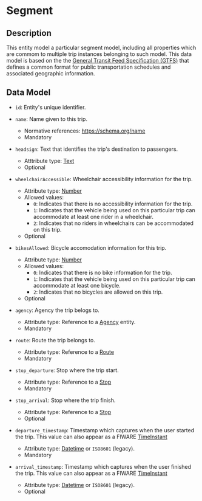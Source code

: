# Segment

## Description

This entity model a particular segment model, including all properties which are commom to multiple trip instances belonging to such model. This data model is based on the the [General Transit Feed Specification (GTFS)](https://developers.google.com/transit/gtfs/) that defines a common format for public transportation schedules and associated geographic information.

## Data Model

- ```id```: Entity's unique identifier.

- ```name```: Name given to this trip.
	- Normative references: https://schema.org/name
	- Mandatory

- ```headsign```: Text that identifies the trip's destination to passengers.
	- Atttribute type: [Text](https://schema.org/Text)
	- Optional

- ```wheelchairAccessible```: Wheelchair accessibility information for the trip.
	- Attribute type: [Number](https://github.com/schema.org/Number)
	- Allowed values: 
		- ```0```: Indicates that there is no accessibility information for the trip.
		- ```1```: Indicates that the vehicle being used on this particular trip can accommodate at least one rider in a wheelchair.
		- ```2```: Indicates that no riders in wheelchairs can be accommodated on this trip.
	- Optional

- ```bikesAllowed```: Bicycle accomodation information for this trip.
	- Attribute type: [Number](https://github.com/schema.org/Number)
	- Allowed values:
		- ```0```: Indicates that there is no bike information for the trip.
		- ```1```: Indicates that the vehicle being used on this particular trip can accommodate at least one bicycle.
		- ```2```: Indicates that no bicycles are allowed on this trip.
	- Optional

- ```agency```: Agency the trip belogs to.
	- Attribute type: Reference to a [Agency](https://github.com/ftcardoso/dataModels/blob/public_transportation/Transportation/Trip/Agency/doc/spec.md) entity.
	- Mandatory

- ```route```: Route the trip belongs to.
	- Attribute type: Reference to a [Route](https://github.com/ftcardoso/dataModels/blob/public_transportation/Transportation/Trip/Route/doc/spec.md)
	- Mandatory

- ```stop_departure```: Stop where the trip start.
	- Attribute type: Reference to a [Stop](https://github.com/ftcardoso/dataModels/blob/public_transportation/Transportation/Trip/Stop/doc/spec.md)
	- Mandatory

- ```stop_arrival```: Stop where the trip finish.
	- Attribute type: Reference to a [Stop](https://github.com/ftcardoso/dataModels/blob/public_transportation/Transportation/Trip/Stop/doc/spec.md)
	- Optional

- ```departure_timestamp```: Timestamp which captures when the user started the trip. This value can also appear as a FIWARE [TimeInstant](https://github.com/telefonicaid/iotagent-node-lib/blob/develop/README.md#TimeInstant)
	- Attribute type: [Datetime](http://schema.org/DateTime) or ```ISO8601``` (legacy).
	- Mandatory


- ```arrival_timestamp```:	Timestamp which captures when the user finished the trip. This value can also appear as a FIWARE [TimeInstant](https://github.com/telefonicaid/iotagent-node-lib/blob/develop/README.md#TimeInstant)
	- Attribute type: [Datetime](http://schema.org/DateTime) or ```ISO8601``` (legacy).
	- Optional